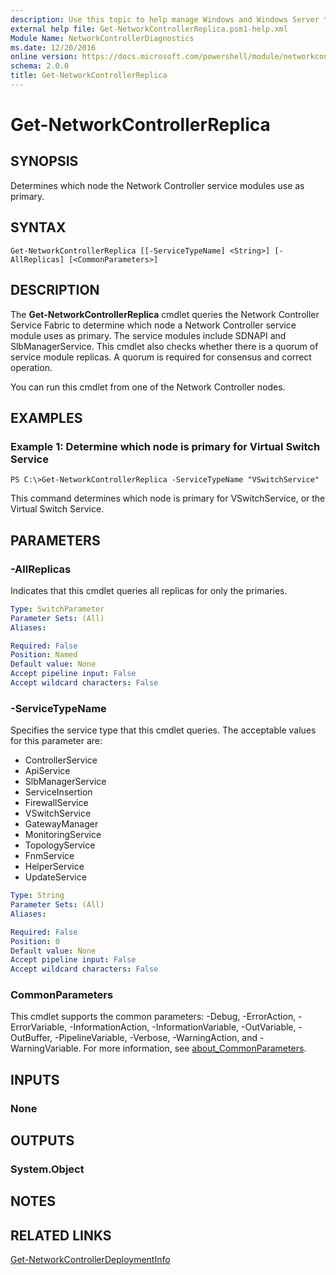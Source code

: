 ```yaml
---
description: Use this topic to help manage Windows and Windows Server technologies with Windows PowerShell.
external help file: Get-NetworkControllerReplica.psm1-help.xml
Module Name: NetworkControllerDiagnostics
ms.date: 12/20/2016
online version: https://docs.microsoft.com/powershell/module/networkcontrollerdiagnostics/get-networkcontrollerreplica?view=windowsserver2022-ps&wt.mc_id=ps-gethelp
schema: 2.0.0
title: Get-NetworkControllerReplica
---
```


# Get-NetworkControllerReplica

## SYNOPSIS
Determines which node the Network Controller service modules use as primary.

## SYNTAX

```
Get-NetworkControllerReplica [[-ServiceTypeName] <String>] [-AllReplicas] [<CommonParameters>]
```

## DESCRIPTION
The **Get-NetworkControllerReplica** cmdlet queries the Network Controller Service Fabric to determine which node a Network Controller service module uses as primary.
The service modules include SDNAPI and SlbManagerService.
This cmdlet also checks whether there is a quorum of service module replicas.
A quorum is required for consensus and correct operation.

You can run this cmdlet from one of the Network Controller nodes.

## EXAMPLES

### Example 1: Determine which node is primary for Virtual Switch Service
```
PS C:\>Get-NetworkControllerReplica -ServiceTypeName "VSwitchService"
```

This command determines which node is primary for VSwitchService, or the Virtual Switch Service.

## PARAMETERS

### -AllReplicas
Indicates that this cmdlet queries all replicas for only the primaries.

```yaml
Type: SwitchParameter
Parameter Sets: (All)
Aliases: 

Required: False
Position: Named
Default value: None
Accept pipeline input: False
Accept wildcard characters: False
```

### -ServiceTypeName
Specifies the service type that this cmdlet queries.
The acceptable values for this parameter are:

- ControllerService
- ApiService
- SlbManagerService
- ServiceInsertion
- FirewallService
- VSwitchService
- GatewayManager
- MonitoringService
- TopologyService
- FnmService
- HelperService
- UpdateService

```yaml
Type: String
Parameter Sets: (All)
Aliases: 

Required: False
Position: 0
Default value: None
Accept pipeline input: False
Accept wildcard characters: False
```

### CommonParameters
This cmdlet supports the common parameters: -Debug, -ErrorAction, -ErrorVariable, -InformationAction, -InformationVariable, -OutVariable, -OutBuffer, -PipelineVariable, -Verbose, -WarningAction, and -WarningVariable. For more information, see [about_CommonParameters](https://go.microsoft.com/fwlink/?LinkID=113216).

## INPUTS

### None

## OUTPUTS

### System.Object

## NOTES

## RELATED LINKS

[Get-NetworkControllerDeploymentInfo](./Get-NetworkControllerDeploymentInfo.md)

